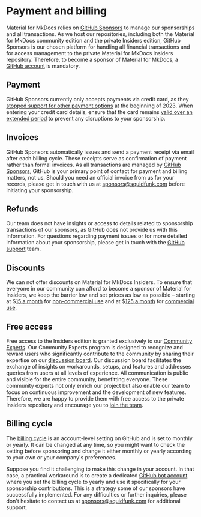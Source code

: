 # Payment and billing

Material for MkDocs relies on [GitHub Sponsors] to manage our sponsorships and
all transactions. As we host our repositories, including both the Material for
MkDocs community edition and the private Insiders edition, GitHub Sponsors is
our chosen platform for handling all financial transactions and for access
management to the private Material for MkDocs Insiders repository. Therefore, to
become a sponsor of Material for MkDocs, a [GitHub account] is mandatory.

  [GitHub Sponsors]: https://github.com/sponsors
  [GitHub account]: https://docs.github.com/en/get-started/start-your-journey/creating-an-account-on-github

## Payment

GitHub Sponsors currently only accepts payments via credit card, as they
[stopped support for other payment options] at the beginning of 2023. When
entering your credit card details, ensure that the card remains [valid over an
extended period] to prevent any disruptions to your sponsorship.

  [valid over an extended period]: runtime-and-cancellation.md/#automatic-cancellation
  [stopped support for other payment options]: https://github.blog/changelog/2023-01-23-github-sponsors-will-stop-supporting-paypal/

## Invoices

GitHub Sponsors automatically issues and send a payment receipt via email after
each billing cycle. These receipts serve as confirmation of payment rather than
formal invoices. As all transactions are managed by [GitHub Sponsors], GitHub is
your primary point of contact for payment and billing matters, not us. Should
you need an official invoice from us for your records, please get in touch with us at
sponsors@squidfunk.com before initiating your sponsorship.

## Refunds

Our team does not have insights or access to details related to sponsorship
transactions of our sponsors, as GitHub does not provide us with this
information. For questions regarding payment issues or for more detailed
information about your sponsorship, please get in touch with the [GitHub
support] team.

  [GitHub support]: https://support.github.com/

## Discounts

We can not offer discounts on Material for MkDocs Insiders. To ensure that
everyone in our community can afford to become a sponsor of Material for
Insiders, we keep the barrier low and set prices as low as possible – starting
at $[15 a month] for [non-commercial use] and at $[125 a month] for
[commercial use].

  [15 a month]: https://github.com/sponsors/squidfunk/sponsorships?tier_id=210638
  [125 a month]: https://github.com/sponsors/squidfunk/sponsorships?tier_id=210643
  [non-commercial use]: sponsoring-tiers.md/#non-commercial-use
  [commercial use]: sponsoring-tiers.md/#commercial-use

## Free access

Free access to the Insiders edition is granted exclusively to our [Community
Experts]. Our Community Experts program is designed to recognize and reward
users who significantly contribute to the community by sharing their expertise
on our [discussion board]. Our discussion board facilitates the exchange of
insights on workarounds, setups, and features and addresses queries from users
at all levels of experience. All communication is public and visible for the
entire community, benefitting everyone. These community experts not only enrich
our project but also enable our team to focus on continuous improvement and the
development of new features. Therefore, we are happy to provide them with free
access to the private Insiders repository and encourage you to [join the team].

  [community experts]: community-experts-program/index.md
  [discussion board]: https://github.com/squidfunk/mkdocs-material/discussions
  [join the team]: community-experts-program/index.md/#ready-to-get-started

## Billing cycle

The [billing cycle] is an account-level setting on GitHub and is set to monthly
or yearly. It can be changed at any time, so you might want to check the setting
before sponsoring and change it either monthly or yearly according to your own
or your company's preferences.

Suppose you find it challenging to make this change in your account. In that
case, a practical workaround is to create a dedicated [GitHub bot account] where
you set the billing cycle to yearly and use it specifically for your sponsorship
contributions. This is a strategy some of our sponsors have successfully
implemented. For any difficulties or further inquiries, please don't hesitate to
contact us at sponsors@squidfunk.com for additional support.


  [billing cycle]: https://docs.github.com/en/github/setting-up-and-managing-billing-and-payments-on-github/changing-the-duration-of-your-billing-cycle
  [GitHub bot account]: https://docs.github.com/en/get-started/start-your-journey/creating-an-account-on-github



